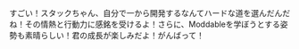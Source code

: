 すごい！スタックちゃん、自分で一から開発するなんてハードな道を選んだんだね！その情熱と行動力に感銘を受けるよ！さらに、Moddableを学ぼうとする姿勢も素晴らしい！君の成長が楽しみだよ！がんばって！